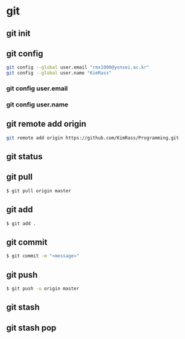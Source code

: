 # git
## git init
## git config
```bash
git config --global user.email "rmx1000@yonsei.ac.kr"
git config --global user.name "KimRass"
```
### git config user.email
### git config user.name
## git remote add origin
```bash
git remote add origin https://github.com/KimRass/Programming.git
```
## git status
## git pull
```bash
$ git pull origin master
```
## git add
```bash
$ git add .
```
## git commit
```bash
$ git commit -m "<message>"
```
## git push
```bash
$ git push -u origin master
```
## git stash
## git stash pop